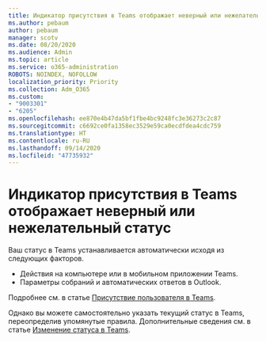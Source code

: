 ```yaml
---
title: Индикатор присутствия в Teams отображает неверный или нежелательный статус
ms.author: pebaum
author: pebaum
manager: scotv
ms.date: 08/20/2020
ms.audience: Admin
ms.topic: article
ms.service: o365-administration
ROBOTS: NOINDEX, NOFOLLOW
localization_priority: Priority
ms.collection: Adm_O365
ms.custom:
- "9003301"
- "6205"
ms.openlocfilehash: ee870e4b47da5bf1fbe4bc9248fc3e36273c2c87
ms.sourcegitcommit: c6692ce0fa1358ec3529e59ca0ecdfdea4cdc759
ms.translationtype: HT
ms.contentlocale: ru-RU
ms.lasthandoff: 09/14/2020
ms.locfileid: "47735932"
---
```

# <a name="teams-presence-indicator-shows-incorrect-or-unwanted-status"></a>Индикатор присутствия в Teams отображает неверный или нежелательный статус

Ваш статус в Teams устанавливается автоматически исходя из следующих факторов.

- Действия на компьютере или в мобильном приложении Teams.
- Параметры собраний и автоматических ответов в Outlook.

Подробнее см. в статье [Присутствие пользователя в Teams](https://docs.microsoft.com/microsoftteams/presence-admins).  

Однако вы можете самостоятельно указать текущий статус в Teams, переопределив упомянутые правила. Дополнительные сведения см. в статье [Изменение статуса в Teams](https://support.microsoft.com/office/change-your-status-in-teams-ce36ed14-6bc9-4775-a33e-6629ba4ff78e).
